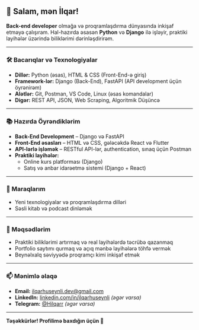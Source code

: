 ## 👋 Salam, mən İlqar!

**Back-end developer** olmağa və proqramlaşdırma dünyasında inkişaf etməyə çalışıram. Hal-hazırda əsasən **Python** və **Django** ilə işləyir, praktiki layihələr üzərində biliklərimi dərinləşdirirəm. 

---

### 🛠 Bacarıqlar və Texnologiyalar

- **Dillər:** Python (əsas), HTML & CSS (Front-End-ə giriş)
- **Framework-lər:** Django (Back-End), FastAPI (API development üçün öyrənirəm)
- **Alətlər:** Git, Postman, VS Code, Linux (əsas komandalar)
- **Digər:** REST API, JSON, Web Scraping, Algoritmik Düşüncə

---

### 📚 Hazırda Öyrəndiklərim

- **Back-End Development** – Django və FastAPI
- **Front-End əsasları** – HTML və CSS, gələcəkdə React və Flutter
- **API-lərlə işləmək** – RESTful API-lər, authentication, sınaq üçün Postman
- **Praktiki layihələr:**  
    - Online kurs platforması (Django)
    - Satış və anbar idarəetmə sistemi (Django + React)

---

### 👀 Maraqlarım

- Yeni texnologiyalar və proqramlaşdırma dilləri
- Səsli kitab və podcast dinləmək

---

### 🚀 Məqsədlərim

- Praktiki biliklərimi artırmaq və real layihələrdə təcrübə qazanmaq
- Portfolio saytımı qurmaq və açıq mənbə layihələrə töhfə vermək
- Beynəlxalq səviyyədə proqramçı kimi inkişaf etmək

---

### 📫 Mənimlə əlaqə

- **Email:** ilqarhuseynli.dev@gmail.com
- **LinkedIn:** [linkedin.com/in/ilqarhuseynli](#) *(əgər varsa)*
- **Telegram:** [@Hilqarr](#) *(əgər varsa)*

---

**Təşəkkürlər! Profilimə baxdığın üçün 🙌**

<!-- Profil statistikanı və ya pin-lənmiş layihələrini əlavə edə bilərsən -->

